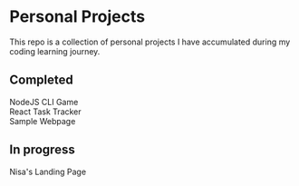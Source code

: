 # Personal Projects

This repo is a collection of personal projects I have accumulated during my coding learning journey.

## Completed
NodeJS CLI Game  
React Task Tracker  
Sample Webpage

## In progress
Nisa's Landing Page
